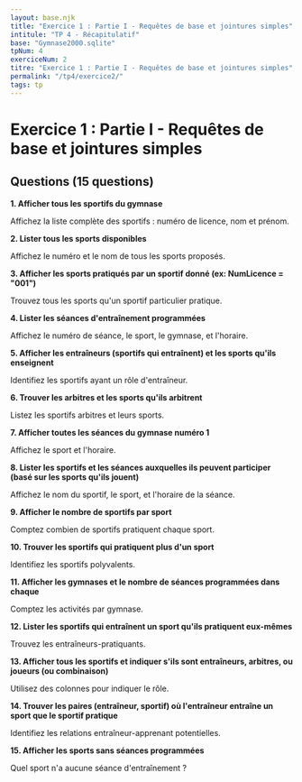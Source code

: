```yaml
---
layout: base.njk
title: "Exercice 1 : Partie I - Requêtes de base et jointures simples"
intitule: "TP 4 - Récapitulatif"
base: "Gymnase2000.sqlite"
tpNum: 4
exerciceNum: 2
titre: "Exercice 1 : Partie I - Requêtes de base et jointures simples"
permalink: "/tp4/exercice2/"
tags: tp
---
```


# Exercice 1 : Partie I - Requêtes de base et jointures simples

## Questions (15 questions)

**1. Afficher tous les sportifs du gymnase**

Affichez la liste complète des sportifs : numéro de licence, nom et prénom.

**2. Lister tous les sports disponibles**

Affichez le numéro et le nom de tous les sports proposés.

**3. Afficher les sports pratiqués par un sportif donné (ex: NumLicence = "001")**

Trouvez tous les sports qu'un sportif particulier pratique.

**4. Lister les séances d'entraînement programmées**

Affichez le numéro de séance, le sport, le gymnase, et l'horaire.

**5. Afficher les entraîneurs (sportifs qui entraînent) et les sports qu'ils enseignent**

Identifiez les sportifs ayant un rôle d'entraîneur.

**6. Trouver les arbitres et les sports qu'ils arbitrent**

Listez les sportifs arbitres et leurs sports.

**7. Afficher toutes les séances du gymnase numéro 1**

Affichez le sport et l'horaire.

**8. Lister les sportifs et les séances auxquelles ils peuvent participer (basé sur les sports qu'ils jouent)**

Affichez le nom du sportif, le sport, et l'horaire de la séance.

**9. Afficher le nombre de sportifs par sport**

Comptez combien de sportifs pratiquent chaque sport.

**10. Trouver les sportifs qui pratiquent plus d'un sport**

Identifiez les sportifs polyvalents.

**11. Afficher les gymnases et le nombre de séances programmées dans chaque**

Comptez les activités par gymnase.

**12. Lister les sportifs qui entraînent un sport qu'ils pratiquent eux-mêmes**

Trouvez les entraîneurs-pratiquants.

**13. Afficher tous les sportifs et indiquer s'ils sont entraîneurs, arbitres, ou joueurs (ou combinaison)**

Utilisez des colonnes pour indiquer le rôle.

**14. Trouver les paires (entraîneur, sportif) où l'entraîneur entraîne un sport que le sportif pratique**

Identifiez les relations entraîneur-apprenant potentielles.

**15. Afficher les sports sans séances programmées**

Quel sport n'a aucune séance d'entraînement ?
